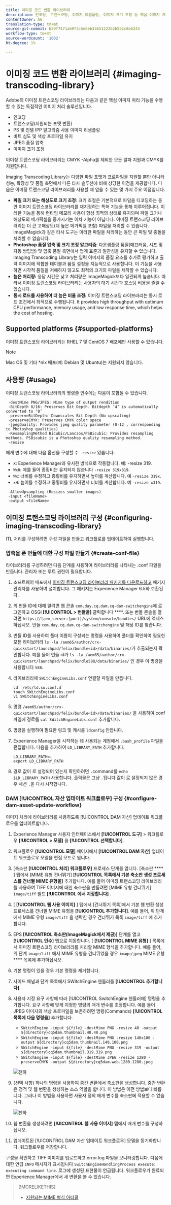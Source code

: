 ```yaml
---
title: 이미징 코드 변환 라이브러리
description: 인코딩, 트랜스코딩, 이미지 리샘플링, 이미지 크기 조정 등 핵심 이미지 처리 기능을 수행할 수 있는 이미지 처리 솔루션인 Adobe의 이미징 트랜스코딩 라이브러리를 구성 및 사용하는 방법에 대해 알아보십시오.
contentOwner: AG
translation-type: tm+mt
source-git-commit: b59f7471ab9f3c5e6eb3365122262b592c8e6244
workflow-type: tm+mt
source-wordcount: '1002'
ht-degree: 1%

---
```



# 이미징 코드 변환 라이브러리 {#imaging-transcoding-library}

Adobe의 이미징 트랜스코딩 라이브러리는 다음과 같은 핵심 이미지 처리 기능을 수행할 수 있는 독점적인 이미지 처리 솔루션입니다.

* 인코딩
* 트랜스코딩(지원되는 포맷 변환)
* PS 및 인텔 IPP 알고리즘 사용 이미지 리샘플링
* 비트 심도 및 색상 프로파일 유지
* JPEG 품질 압축
* 이미지 크기 조정

이미징 트랜스코딩 라이브러리는 CMYK -Alpha를 제외한 모든 알파 지원과 CMYK를 지원합니다.

Imaging Transcoding Library는 다양한 파일 포맷과 프로파일을 지원할 뿐만 아니라 성능, 확장성 및 품질 측면에서 다른 타사 솔루션에 비해 상당한 이점을 제공합니다. 다음은 이미징 트랜스코딩 라이브러리를 사용할 때 얻을 수 있는 몇 가지 주요 이점입니다.

* **파일 크기 또는 해상도로 크기 조정**: 크기 조절은 기본적으로 파일을 디코딩하는 동안 이미지 트랜스코딩 라이브러리를 재지정하는 특허 기능을 통해 이루어집니다. 이러한 기능을 통해 런타임 메모리 사용이 항상 최적의 상태로 유지되며 파일 크기나 해상도의 메가픽셀을 증가시키는 이차 기능이 아닙니다. 이미징 트랜스코딩 라이브러리는 더 큰 고해상도(더 높은 메가픽셀 포함) 파일을 처리할 수 있습니다. ImageMagick과 같은 타사 도구는 이러한 파일을 처리하는 동안 큰 파일 및 충돌을 처리할 수 없습니다.
* **Photoshop 품질 압축 및 크기 조정 알고리즘**: 다운샘플링 품질(매끄러움, 샤프 및 자동 쌍입방) 및 압축 품질 측면에서 업계 표준과 일관성을 유지할 수 있습니다. Imaging Transcoding Library는 입력 이미지의 품질 요소를 추가로 평가하고 출력 이미지에 적합한 테이블과 품질 설정을 지능적으로 사용합니다. 이 기능을 사용하면 시각적 품질을 저해하지 않고도 최적의 크기의 파일을 제작할 수 있습니다.
* **높은 처리량:** 응답 시간은 낮고 처리량은 ImageMagick보다 일관되게 높습니다. 따라서 이미징 트랜스코딩 라이브러리는 사용자의 대기 시간과 호스팅 비용을 줄일 수 있습니다.
* **동시 로드를 사용하여 더 높은 비율 조정:** 이미징 트랜스코딩 라이브러리는 동시 로드 조건에서 최적으로 수행됩니다. It provides high throughput with optimum CPU performance, memory usage, and low response time, which helps the cost of hosting.

## Supported platforms {#supported-platforms}

이미징 트랜스코딩 라이브러리는 RHEL 7 및 CentOS 7 배포에만 사용할 수 있습니다.

>[!NOTE]
>
>Mac OS 및 기타 *nix 배포(예: Debian 및 Ubuntu)는 지원되지 않습니다.

## 사용량 {#usage}

이미징 트랜스코딩 라이브러리의 명령줄 인수에는 다음이 포함될 수 있습니다.

```shell
 -destMime PNG/JPEG: Mime type of output rendition
 -BitDepth 8/16: Preserves Bit Depth. Bitdepth ‘4’ is automatically converted to ‘8’
 -preserveBitDepth: Downscales Bit Depth (No upscaling)
 -preserveCMYK: Preserves CMYK color space
 -jpegQuality: Provides jpeg quality parameter (0-12 , corresponding to Photoshop qualities)
 -ResamplingMethod BiCubic/Lanczos/PSBicubic: Provides resampling methods. PSBicubic is a Photoshop quality resampling method.
 -resize
```

매개 변수에 대해 다음 옵션을 구성할 수 `-resize` 있습니다.

* `X`: Experience Manager과 유사한 방식으로 작동합니다. 예: -resize 319.
* `WxH`: 예를 들어 종횡비는 유지되지 않습니다 `-resize 319x319`.
* `Wx`: 너비를 수정하고 종횡비를 유지하면서 높이를 계산합니다. 예 `-resize 319x`.
* `xH`: 높이를 수정하고 종횡비를 유지하면서 너비를 계산합니다. 예 `-resize x319`.

```shell
 -AllowUpsampling (Resizes smaller images)
 -input <fileName>
 -output <fileName>
```

## 이미징 트랜스코딩 라이브러리 구성 {#configuring-imaging-transcoding-library}

ITL 처리를 구성하려면 구성 파일을 만들고 워크플로를 업데이트하여 실행합니다.

### 압축을 푼 번들에 대한 구성 파일 만들기 {#create-conf-file}

라이브러리를 구성하려면 다음 단계를 사용하여 라이브러리를 나타내는 .conf 파일을 만듭니다. 관리자 또는 루트 권한이 필요합니다.

1. 소프트웨어 배포에서 [이미징 트랜스코딩 라이브러리 패키지를 다운로드하고](https://experience.adobe.com/#/downloads/content/software-distribution/en/aem.html?package=/content/software-distribution/en/details.html/content/dam/aem/public/adobe/packages/aem630/product/assets/aem-assets-imaging-transcoding-library-pkg) 패키지 관리자를 사용하여 설치합니다. 그 패키지는 Experience Manager 6.5와 호환된다.

1. 의 번들 ID에 대해 알려면 웹 콘솔 `com.day.cq.dam.cq-dam-switchengine`에 로그인하고 OSGi **[!UICONTROL > 번들을]** 클릭합니다 ****. 또는 번들 콘솔을 열려면 `https://[aem_server:[port]/system/console/bundles/` URL에 액세스하십시오. 번들 `com.day.cq.dam.cq-dam-switchengine` 및 해당 ID를 찾습니다.

1. 번들 ID를 사용하여 폴더 이름이 구성되는 명령을 사용하여 폴더를 확인하여 필요한 모든 라이브러리 `ls -la /aem65/author/crx-quickstart/launchpad/felix/bundle<id>/data/binaries/`가 추출되는지 확인합니다. 예를 들어 번들 id가 `ls -la /aem65/author/crx-quickstart/launchpad/felix/bundle588/data/binaries/` 인 경우 이 명령을 사용합니다 `588`.

1. 라이브러리에 `SWitchEngineLibs.conf` 연결할 파일을 만듭니다.

   ```shell
   cd `/etc/ld.so.conf.d`
   touch SWitchEngineLibs.conf
   vi SWitchEngineLibs.conf
   ```

1. 명령 `/aem65/author/crx-quickstart/launchpad/felix/bundle<id>/data/binaries/` 을 사용하여 conf 파일에 경로를 `cat SWitchEngineLibs.conf` 추가합니다.

1. 명령을 실행하여 필요한 링크 및 캐시를 `ldconfig` 만듭니다.

1. Experience Manager을 시작하는 데 사용되는 계정에서 `.bash_profile` 파일을 편집합니다. 다음을 추가하여 `LD_LIBRARY_PATH` 추가합니다.

   ```shell
   LD_LIBRARY_PATH=.
   export LD_LIBRARY_PATH
   ```

1. 경로 값이 로 설정되어 있는지 확인하려면 `.`command를 `echo $LD_LIBRARY_PATH` 사용합니다. 출력물은 그냥 `.`됩니다 값이 로 설정되지 않은 경우 세션 `.`을 다시 시작합니다.

### DAM [!UICONTROL 자산 업데이트 워크플로우] 구성 {#configure-dam-asset-update-workflow}

이미지 처리에 라이브러리를 사용하도록 [!UICONTROL DAM 자산] 업데이트 워크플로우를 업데이트합니다.

1. Experience Manager 사용자 인터페이스에서 **[!UICONTROL 도구]** > 워크플로우 **[!UICONTROL > 모델]** 을 **[!UICONTROL 선택합니다]**.

1. 워크플로우 **[!UICONTROL 모델]** 페이지에서 **[!UICONTROL DAM 자산]** 업데이트 워크플로우 모델을 편집 모드로 엽니다.

1. [축소판 **[!UICONTROL 처리] 워크플로우]** 프로세스 단계를 엽니다. [축소판 **** ] 탭에서 [MIME 유형 건너뛰기] **[!UICONTROL 목록에서 기본 축소판 생성 프로세스를 건너뛸 MIME 유형을]** 추가합니다.
예를 들어 이미징 트랜스코딩 라이브러리를 사용하여 TIFF 이미지에 대한 축소판을 만들려면 [MIME 유형 건너뛰기] `image/tiff` 필드 **[!UICONTROL 에서 지정합니다]** .

1. [ **[!UICONTROL 웹 사용 이미지]** ] 탭에서 [건너뛰기 목록]에서 기본 웹 변환 생성 프로세스를 건너뛸 MIME 유형을 **[!UICONTROL 추가합니다]**. 예를 들어, 위 단계에서 MIME 유형 `image/tiff` 을 생략한 경우 건너뛰기 목록 `image/tiff` 에 추가합니다.

1. EPS **[!UICONTROL 축소판(ImageMagick에서 제공)]** 단계를 열고 **[!UICONTROL 인수]** 탭으로 이동합니다. [ **[!UICONTROL MIME 유형]** ] 목록에서 이미징 트랜스코딩 라이브러리를 처리할 MIME 형식을 추가합니다. 예를 들어, 위 단계 `image/tiff` 에서 MIME 유형을 건너뛰었을 경우 `image/jpeg` MIME 유형 **** 목록에 추가하십시오.

1. 기본 명령이 있을 경우 기본 명령을 제거합니다.

1. 사이드 패널과 단계 목록에서 SWitchEngine 핸들러를 **[!UICONTROL 추가합니다]**.

1. 사용자 지정 요구 사항에 따라 [!UICONTROL SwitchEngine 핸들러에] 명령을 추가합니다. 요구 사항에 맞게 지정한 명령의 매개 변수를 조정합니다. 예를 들어 JPEG 이미지의 색상 프로파일을 보존하려면 명령(Commands) **[!UICONTROL 목록에 다음 명령을]** 추가합니다.

   * `SWitchEngine -input ${file} -destMime PNG -resize 48 -output ${directory}cq5dam.thumbnail.48.48.png`
   * `SWitchEngine -input ${file} -destMime PNG -resize 140x100 -output ${directory}cq5dam.thumbnail.140.100.png`
   * `SWitchEngine -input ${file} -destMime PNG -resize 319 -output ${directory}cq5dam.thumbnail.319.319.png`
   * `SWitchEngine -input ${file} -destMime JPEG -resize 1280 -preserveCMYK -output ${directory}cq5dam.web.1280.1280.jpeg`

   ![천하](assets/chlimage_1-199.png)

1. (선택 사항) 하나의 명령을 사용하여 중간 변환에서 축소판을 생성합니다. 중간 변환은 정적 및 웹 변환을 생성하는 소스 역할을 합니다. 이 방법은 이전 방법보다 빠릅니다. 그러나 이 방법을 사용하면 사용자 정의 매개 변수를 축소판에 적용할 수 없습니다.

   ![천하](assets/chlimage_1-200.png)

1. 웹 변환을 생성하려면 **[!UICONTROL 웹 사용 이미지]** 탭에서 매개 변수를 구성하십시오.

1. 업데이트된 [!UICONTROL DAM 자산 업데이트 워크플로우] 모델을 동기화합니다. 워크플로우를 저장합니다.

구성을 확인하고 TIFF 이미지를 업로드하고 error.log 파일을 모니터링합니다. 다음에 대한 언급 `INFO` 메시지가 표시됩니다 `SwitchEngineHandlingProcess execute: executing command line`. 로그에 생성된 표현물이 언급됩니다. 워크플로우가 완료되면 Experience Manager에서 새 변환을 볼 수 있습니다.

>[!MORELIKETHIS]
>
>* [지원되는 MIME 형식 아티클](assets-formats.md#supported-image-transcoding-library)

